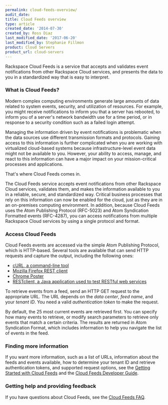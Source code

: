 ```yaml
---
permalink: cloud-feeds-overview/
audit_date:
title: Cloud Feeds overview
type: article
created_date: '2014-07-30'
created_by: Ross Diaz
last_modified_date: '2017-06-20'
last_modified_by: Stephanie Fillmon
product: Cloud Servers
product_url: cloud-servers
---
```


Rackspace Cloud Feeds is a service that accepts and validates event
notifications from other Rackspace Cloud services, and presents the data
to you in a standardized way that is easy to interpret.

### What is Cloud Feeds?

Modern complex computing environments generate large amounts of data
related to system events, security, and utilization of resources. For
example, you might receive notifications to inform you that a server has
rebooted, to inform you of a server's network bandwidth use for a time
period, or in response to a security condition such as a failed login
attempt.

Managing the information driven by event notifications is problematic
when the data sources use different transmission formats and protocols.
Gaining access to this information is further complicated when you are
working with virtualized cloud-based systems because
infrastructure-level event data might not be available to you. However,
your ability to access, manage, and react to this information can have a
major impact on your mission-critical processes and applications.

That's where Cloud Feeds comes in.

The Cloud Feeds service accepts event notifications from other Rackspace
Cloud services, validates them, and makes the information available to
you in a reliable, secure, and standardized way. Critical business
processes that rely on this information can now be enabled for the
cloud, just as they are in an on-premises computing environment. In
addition, because Cloud Feeds uses the Atom Publishing Protocol
(RFC-5023) and Atom Syndication Formatted events (RFC-4287), you can
access notifications from multiple Rackspace Cloud services by using a
single protocol and format.

### Access Cloud Feeds

Cloud Feeds events are accessed via the simple Atom Publishing Protocol,
which is HTTP-based. Several tools are available that can send HTTP
requests and capture the output, including the following ones:

-   [cURL, a command-line tool](http://curl.haxx.se/)
-   [Mozilla Firefox REST client](https://addons.mozilla.org/en-US/firefox/addon/restclient/)
-   [Chrome Poster](https://code.google.com/p/chrome-poster/)
-   [RESTclient, a Java application used to test RESTful web services](http://code.google.com/p/rest-client/)

To retrieve events from a feed, send an HTTP GET request to the
appropriate URL. The URL depends on the *data center*, *feed name*, and
your *tenant ID*. You need a valid *authentication token* to make the
request.

By default, the 25 most current events are retrieved first. You can
specify how many events to retrieve, or modify search parameters to
retrieve only events that match a certain criteria. The results are
returned in Atom Syndication Format, which includes information to help
you navigate the list of events in the feed.

### Finding more information

If you want more information, such as a list of URLs, information about
the feeds and events available, how to determine your tenant ID and
retrieve authentication tokens, and supported request options, see the
[Getting Started with Cloud Feeds](http://docs.rackspace.com/cloud-feeds/api/v1.0/feeds-getting-started/content/index.html)
and the [Cloud Feeds Developer Guide](http://docs.rackspace.com/cloud-feeds/api/v1.0/feeds-devguide/content/index.html).

### Getting help and providing feedback

If you have questions about Cloud Feeds, see the [Cloud Feeds FAQ](/how-to/cloud-feeds-faq).
